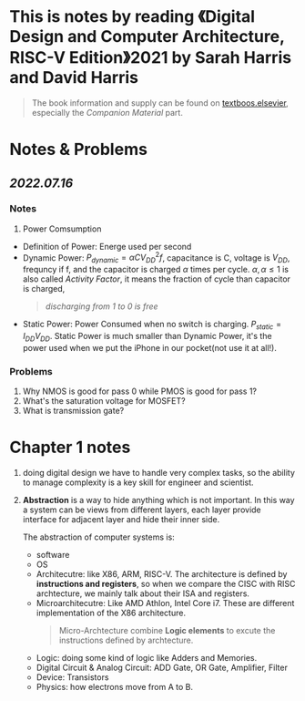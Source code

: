 # This is notes by reading 《Digital Design and Computer Architecture, RISC-V Edition》2021 by Sarah Harris and David Harris 
> The book information and supply can be found on [textboos.elsevier](https://textbooks.elsevier.com/web/product_details.aspx?isbn=9780128200643), especially the *Companion Material* part.

# Notes & Problems
## *2022.07.16*
### Notes
1. Power Comsumption
- Definition of Power: Energe used per second
- Dynamic Power: $P_{dynamic}=\alpha CV_{DD}^2 f$, capacitance is C, voltage is $V_{DD}$, frequncy if f, and the capacitor is charged $\alpha$ times per cycle. $\alpha,\alpha\leq 1$ is also called *Activity Factor*, it means the fraction of cycle than capacitor is charged, 
	> *discharging from 1 to 0 is free*
- Static Power: Power Consumed when no switch is charging. $P_{static}=I_{DD}V_{DD}$. Static Power is much smaller than Dynamic Power, it's the power used when we put the iPhone in our pocket(not use it at all!).
### Problems
1. Why NMOS is good for pass 0 while PMOS is good for pass 1?
2. What's the saturation voltage for MOSFET?
3. What is transmission gate?


# Chapter 1 notes
1. doing digital design we have to handle very complex tasks, so the ability to manage complexity is a key skill for engineer and scientist.
2. **Abstraction** is a way to hide anything which is not important. In this way a system can be views from different layers, each layer provide interface for adjacent layer and hide their inner side.

	The abstraction of computer systems is:
	- software
	- OS
	- Architecutre: like X86, ARM, RISC-V. The architecture is defined by **instructions and registers**, so when we compare the CISC with RISC archtecture, we mainly talk about their ISA and registers.
	- Microarchitecutre: Like AMD Athlon, Intel Core i7. These are different implementation of the X86 architecture.
		> Micro-Archtecture combine **Logic elements** to excute the instructions defined by archtecture.
	- Logic: doing some kind of logic like Adders and Memories.
	- Digital Circuit & Analog Circuit: ADD Gate, OR Gate, Amplifier, Filter
	- Device: Transistors
	- Physics: how electrons move from A to B.
 
